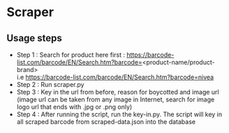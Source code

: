 # Scraper

## Usage steps
- Step 1 : Search for product here first : https://barcode-list.com/barcode/EN/Search.htm?barcode=<product-name/product-brand>  
i.e https://barcode-list.com/barcode/EN/Search.htm?barcode=nivea
- Step 2 : Run scraper.py
- Step 3 : Key in the url from before, reason for boycotted and image url (image url can be taken from any image in Internet, search for image logo url that ends with .jpg or .png only)
- Step 4 : After running the script, run the key-in.py. The script will key in all scraped barcode from scraped-data.json into the database
